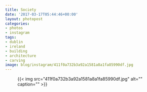 ```yaml
---
title: Society
date: '2017-03-17T05:44:46+00:00'
layout: photopost
categories:
- photos
- instagram
tags:
- dublin
- ireland
- building
- architecture
- carving
image: blog/instagram/411f0a732b3a92a1581a8a1fa85990df.jpg
---
```


<figure class="photo photo--square">
  {{< img src="411f0a732b3a92a1581a8a1fa85990df.jpg" alt="" caption="" >}}

</figure>



